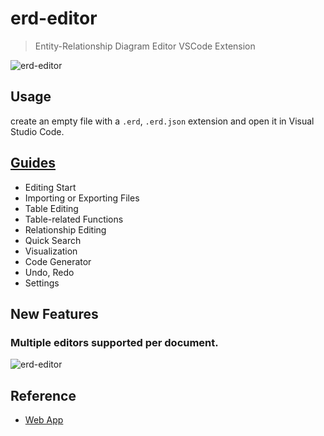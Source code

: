 # erd-editor

> Entity-Relationship Diagram Editor VSCode Extension

![erd-editor](https://github.com/dineug/erd-editor/blob/main/img/erd-editor-vscode.png?raw=true)

## Usage

create an empty file with a `.erd`, `.erd.json` extension and open it in Visual Studio Code.

## [Guides](https://docs.erd-editor.io/docs/category/guides)

- Editing Start
- Importing or Exporting Files
- Table Editing
- Table-related Functions
- Relationship Editing
- Quick Search
- Visualization
- Code Generator
- Undo, Redo
- Settings

## New Features

### Multiple editors supported per document.

![erd-editor](https://github.com/dineug/erd-editor/blob/main/img/supports-multiple-editors-per-document.webp?raw=true)

## Reference

- [Web App](https://erd-editor.io)
